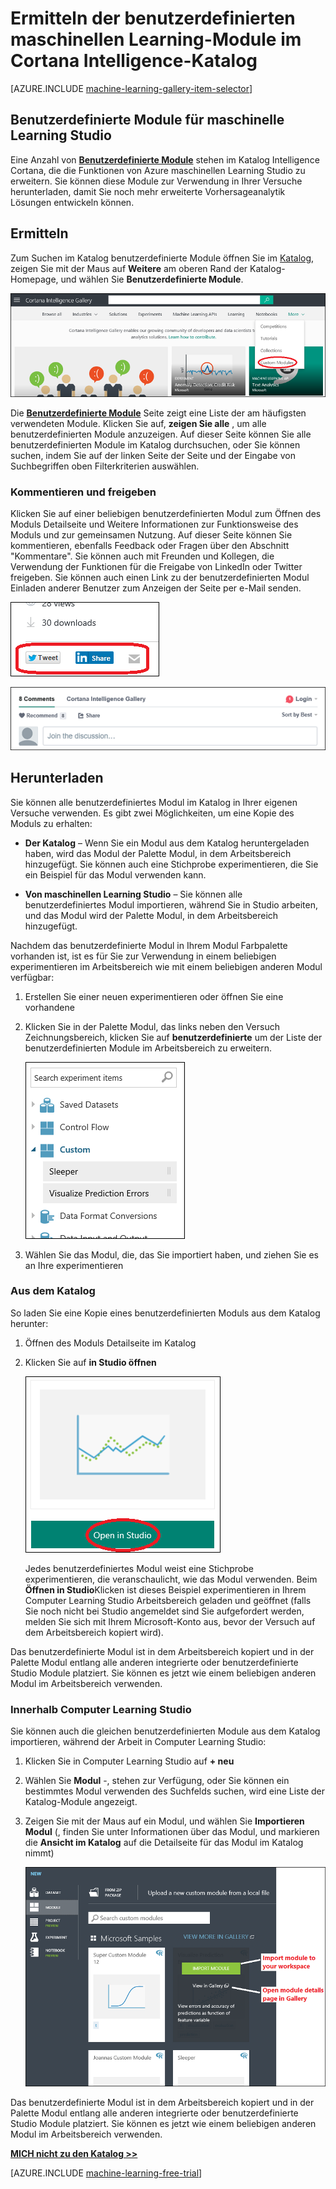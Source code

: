 <properties
    pageTitle="Benutzerdefinierte Module Cortana Intelligence Katalog | Microsoft Azure"
    description="Entdecken Sie benutzerdefinierte maschinellen Learning-Module im Cortana Intelligence-Katalog."
    services="machine-learning"
    documentationCenter=""
    authors="garyericson"
    manager="jhubbard"
    editor="cgronlun"/>

<tags
    ms.service="machine-learning"
    ms.workload="data-services"
    ms.tgt_pltfrm="na"
    ms.devlang="na"
    ms.topic="article"
    ms.date="10/17/2016"
    ms.author="roopalik;garye"/>


# <a name="discover-custom-machine-learning-modules-in-the-cortana-intelligence-gallery"></a>Ermitteln der benutzerdefinierten maschinellen Learning-Module im Cortana Intelligence-Katalog

[AZURE.INCLUDE [machine-learning-gallery-item-selector](../../includes/machine-learning-gallery-item-selector.md)]

## <a name="custom-modules-for-machine-learning-studio"></a>Benutzerdefinierte Module für maschinelle Learning Studio

Eine Anzahl von **[Benutzerdefinierte Module](https://gallery.cortanaintelligence.com/customModules)** stehen im Katalog Intelligence Cortana, die die Funktionen von Azure maschinellen Learning Studio zu erweitern. Sie können diese Module zur Verwendung in Ihrer Versuche herunterladen, damit Sie noch mehr erweiterte Vorhersageanalytik Lösungen entwickeln können.

## <a name="discover"></a>Ermitteln

Zum Suchen im Katalog benutzerdefinierte Module öffnen Sie im [Katalog](http://gallery.cortanaintelligence.com), zeigen Sie mit der Maus auf **Weitere** am oberen Rand der Katalog-Homepage, und wählen Sie **Benutzerdefinierte Module**.

![Wählen Sie benutzerdefinierte Module aus der Katalog-Homepage](media/machine-learning-gallery-custom-modules/select-custom-modules-in-gallery.png)

 Die **[Benutzerdefinierte Module](https://gallery.cortanaintelligence.com/customModules)** 
 Seite zeigt eine Liste der am häufigsten verwendeten Module.
Klicken Sie auf, **zeigen Sie alle** , um alle benutzerdefinierten Module anzuzeigen.
Auf dieser Seite können Sie alle benutzerdefinierten Module im Katalog durchsuchen, oder Sie können suchen, indem Sie auf der linken Seite der Seite und der Eingabe von Suchbegriffen oben Filterkriterien auswählen.

### <a name="comment-and-share"></a>Kommentieren und freigeben

 Klicken Sie auf einer beliebigen benutzerdefinierten Modul zum Öffnen des Moduls Detailseite und Weitere Informationen zur Funktionsweise des Moduls und zur gemeinsamen Nutzung. Auf dieser Seite können Sie kommentieren, ebenfalls Feedback oder Fragen über den Abschnitt "Kommentare". Sie können auch mit Freunden und Kollegen, die Verwendung der Funktionen für die Freigabe von LinkedIn oder Twitter freigeben. Sie können auch einen Link zu der benutzerdefinierten Modul Einladen anderer Benutzer zum Anzeigen der Seite per e-Mail senden.

![Dieses Element für Freunde freigeben](media\machine-learning-gallery-how-to-use-contribute-publish\share-links.png)

![Fügen Sie eigene Kommentare hinzu](media\machine-learning-gallery-how-to-use-contribute-publish\comments.png)

## <a name="download"></a>Herunterladen

Sie können alle benutzerdefiniertes Modul im Katalog in Ihrer eigenen Versuche verwenden.
Es gibt zwei Möglichkeiten, um eine Kopie des Moduls zu erhalten:

- **Der Katalog** – Wenn Sie ein Modul aus dem Katalog heruntergeladen haben, wird das Modul der Palette Modul, in dem Arbeitsbereich hinzugefügt. Sie können auch eine Stichprobe experimentieren, die Sie ein Beispiel für das Modul verwenden kann.

- **Von maschinellen Learning Studio** – Sie können alle benutzerdefiniertes Modul importieren, während Sie in Studio arbeiten, und das Modul wird der Palette Modul, in dem Arbeitsbereich hinzugefügt.

Nachdem das benutzerdefinierte Modul in Ihrem Modul Farbpalette vorhanden ist, ist es für Sie zur Verwendung in einem beliebigen experimentieren im Arbeitsbereich wie mit einem beliebigen anderen Modul verfügbar:

1. Erstellen Sie einer neuen experimentieren oder öffnen Sie eine vorhandene
2. Klicken Sie in der Palette Modul, das links neben den Versuch Zeichnungsbereich, klicken Sie auf **benutzerdefinierte** um der Liste der benutzerdefinierten Module im Arbeitsbereich zu erweitern.

    ![Benutzerdefiniertes Modulliste Studio palette](media\machine-learning-gallery-custom-modules\custom-module-in-studio-palette.png)
3. Wählen Sie das Modul, die, das Sie importiert haben, und ziehen Sie es an Ihre experimentieren


### <a name="from-the-gallery"></a>Aus dem Katalog

So laden Sie eine Kopie eines benutzerdefinierten Moduls aus dem Katalog herunter:

1. Öffnen des Moduls Detailseite im Katalog

2. Klicken Sie auf **in Studio öffnen**

    ![Öffnen von benutzerdefinierten Modul aus dem Katalog](media\machine-learning-gallery-custom-modules\open-custom-module-from-gallery.png)

    Jedes benutzerdefiniertes Modul weist eine Stichprobe experimentieren, die veranschaulicht, wie das Modul verwenden. Beim **Öffnen in Studio**Klicken ist dieses Beispiel experimentieren in Ihrem Computer Learning Studio Arbeitsbereich geladen und geöffnet (falls Sie noch nicht bei Studio angemeldet sind Sie aufgefordert werden, melden Sie sich mit Ihrem Microsoft-Konto aus, bevor der Versuch auf dem Arbeitsbereich kopiert wird).

Das benutzerdefinierte Modul ist in dem Arbeitsbereich kopiert und in der Palette Modul entlang alle anderen integrierte oder benutzerdefinierte Studio Module platziert. Sie können es jetzt wie einem beliebigen anderen Modul im Arbeitsbereich verwenden.

### <a name="from-within-machine-learning-studio"></a>Innerhalb Computer Learning Studio

Sie können auch die gleichen benutzerdefinierten Module aus dem Katalog importieren, während der Arbeit in Computer Learning Studio:

1. Klicken Sie in Computer Learning Studio auf **+ neu**

2. Wählen Sie **Modul** -, stehen zur Verfügung, oder Sie können ein bestimmtes Modul verwenden des Suchfelds suchen, wird eine Liste der Katalog-Module angezeigt.

3. Zeigen Sie mit der Maus auf ein Modul, und wählen Sie **Importieren Modul** (, finden Sie unter Informationen über das Modul, und markieren die **Ansicht im Katalog** auf die Detailseite für das Modul im Katalog nimmt)

    ![Importieren von benutzerdefinierten Moduls in Computer Learning Studio](media\machine-learning-gallery-custom-modules\add-custom-module-in-studio.png)

Das benutzerdefinierte Modul ist in dem Arbeitsbereich kopiert und in der Palette Modul entlang alle anderen integrierte oder benutzerdefinierte Studio Module platziert. Sie können es jetzt wie einem beliebigen anderen Modul im Arbeitsbereich verwenden.




**[MICH nicht zu den Katalog >>](http://gallery.cortanaintelligence.com)**

[AZURE.INCLUDE [machine-learning-free-trial](../../includes/machine-learning-free-trial.md)]
